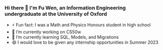 ### Hi there 👋 I'm Fu Wen, an Information Engineering undergraduate at the University of Oxford 

- ⚡ Fun fact: I was a Math and Physics Honours student in high school
- 🔭 I’m currently working on CS50w
- 🌱 I’m currently learning SQL, Models, and Migrations 
- 😄 I would love to be given any internship opportunities in Summer 2023
<!-- - ⚡ Fun fact: I have not had formal education in Computer Science -->
